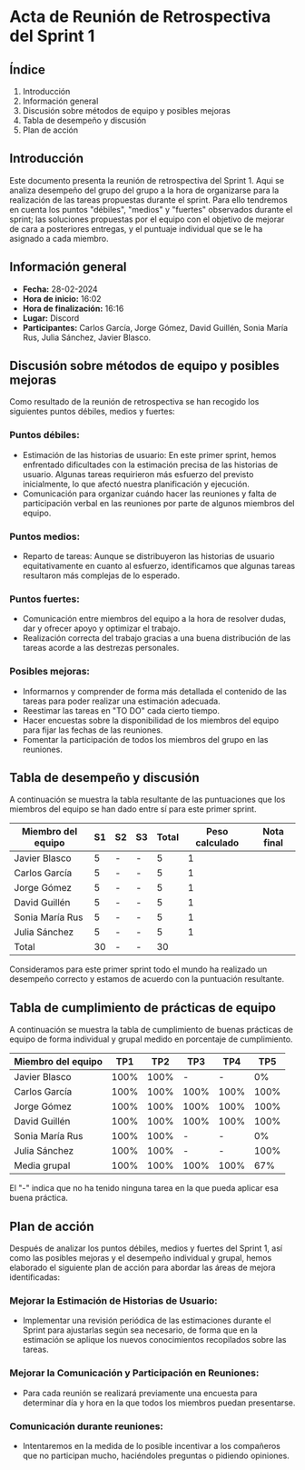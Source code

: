 # Acta de Reunión de Retrospectiva del Sprint 1

## Índice
1. Introducción
2. Información general
3. Discusión sobre métodos de equipo y posibles mejoras
4. Tabla de desempeño y discusión
5. Plan de acción

## Introducción
Este documento presenta la reunión de retrospectiva del Sprint 1. Aqui se analiza desempeño del grupo del grupo a la hora de organizarse para la realización de las tareas propuestas durante el sprint.
Para ello tendremos en cuenta los puntos "débiles", "medios" y "fuertes" observados durante el sprint; las soluciones propuestas por el equipo con el objetivo de mejorar de cara a posteriores entregas, y 
el puntuaje individual que se le ha asignado a cada miembro.

## Información general
- **Fecha:** 28-02-2024
- **Hora de inicio:** 16:02 
- **Hora de finalización:** 16:16
- **Lugar:** Discord
- **Participantes:** Carlos García, Jorge Gómez, David Guillén, Sonia María Rus, Julia Sánchez, Javier Blasco.

## Discusión sobre métodos de equipo y posibles mejoras
Como resultado de la reunión de retrospectiva se han recogido los siguientes puntos débiles, medios y fuertes:

### Puntos débiles:
 - Estimación de las historias de usuario: En este primer sprint, hemos enfrentado dificultades con la estimación precisa de las historias de usuario. Algunas tareas requirieron más esfuerzo del previsto inicialmente,
lo que afectó nuestra planificación y ejecución.
 - Comunicación para organizar cuándo hacer las reuniones y falta de participación verbal en las reuniones por parte de algunos miembros del equipo.

### Puntos medios:
 - Reparto de tareas: Aunque se distribuyeron las historias de usuario equitativamente en cuanto al esfuerzo, identificamos que algunas tareas resultaron más complejas de lo esperado.

### Puntos fuertes:
- Comunicación entre miembros del equipo a la hora de resolver dudas, dar y ofrecer apoyo y optimizar el trabajo.
- Realización correcta del trabajo gracias a una buena distribución de las tareas acorde a las destrezas personales.

### Posibles mejoras: 
- Informarnos y comprender de forma más detallada el contenido de las tareas para poder realizar una estimación adecuada.
- Reestimar las tareas en "TO DO" cada cierto tiempo.
- Hacer encuestas sobre la disponibilidad de los miembros del equipo para fijar las fechas de las reuniones.
- Fomentar la participación de todos los miembros del grupo en las reuniones.

## Tabla de desempeño y discusión
A continuación se muestra la tabla resultante de las puntuaciones que los miembros del equipo se han dado entre sí para
este primer sprint.

| Miembro del equipo | S1 | S2 | S3 | Total |  Peso calculado | Nota final
|--------------------|----|----|----|-------|-----------------|--------------
| Javier Blasco      |  5 |  - |  - |   5   |        1        |  
| Carlos García      |  5 |  - |  - |   5   |        1        |
| Jorge Gómez        |  5 |  - |  - |   5   |        1        |
| David Guillén      |  5 |  - |  - |   5   |        1        |
| Sonia María Rus    |  5 |  - |  - |   5   |        1        |       
| Julia Sánchez      |  5 |  - |  - |   5   |        1        |
| Total              | 30 |  - |  - |   30  |                 |

Consideramos para este primer sprint todo el mundo ha realizado un desempeño correcto y estamos de acuerdo con la puntuación
resultante. 

## Tabla de cumplimiento de prácticas de equipo
A continuación se muestra la tabla de cumplimiento de buenas prácticas de equipo de forma individual y grupal medido en porcentaje de cumplimiento.

| Miembro del equipo |  TP1 |  TP2 |  TP3 |  TP4 |  TP5 |
|--------------------|------|------|------|------|------|
| Javier Blasco      | 100% | 100% |   -  |   -  |  0%  |  
| Carlos García      | 100% | 100% | 100% | 100% | 100% |
| Jorge Gómez        | 100% | 100% | 100% | 100% | 100% |
| David Guillén      | 100% | 100% | 100% | 100% | 100% |
| Sonia María Rus    | 100% | 100% |   -  |   -  |  0%  |     
| Julia Sánchez      | 100% | 100% |   -  |   -  | 100% |
| Media grupal       | 100% | 100% | 100% | 100% |  67% |                 

El "-" indica que no ha tenido ninguna tarea en la que pueda aplicar esa buena práctica.

## Plan de acción
Después de analizar los puntos débiles, medios y fuertes del Sprint 1, así como las posibles mejoras y el desempeño individual y grupal, hemos elaborado el siguiente plan de acción para abordar las áreas de mejora identificadas:

### Mejorar la Estimación de Historias de Usuario:
 - Implementar una revisión periódica de las estimaciones durante el Sprint para ajustarlas según sea necesario, de forma que en la estimación se aplique los nuevos conocimientos recopilados sobre las tareas.

### Mejorar la Comunicación y Participación en Reuniones:
- Para cada reunión se realizará previamente una encuesta para determinar día y hora en la que todos los miembros puedan presentarse.

### Comunicación durante reuniones:
- Intentaremos en la medida de lo posible incentivar a los compañeros que no participan mucho, haciéndoles preguntas o pidiendo opiniones.
